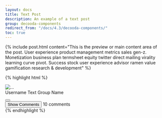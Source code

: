 ```yaml
---
layout: docs
title: Text Post
description: An example of a text post
group: decooda-components
redirect_from: "/docs/4.3/decooda-components/"
toc: true
---
```

<div class="mb-3" style="max-width:50rem">
  {% include post.html content="This is the preview or main content area of the post. User experience product management metrics sales gen-z. Monetization business plan termsheet equity twitter direct mailing virality learning curve pivot. Success stock user experience advisor ramen value gamification research & development" %}
</div>
          
{% highlight html %}
<div class="card">
  <div class="card-header bg-white d-flex w-100 justify-content-between">
    <div class="d-inline-flex w-100">
      <div class="mr-1 d-flex align-items-center">
        <!-- User avatar goes here  -->
        <img class="rounded-circle" src="..." alt="...">
      </div>
      <div class="d-inline-flex flex-column align-items-start justify-content-center ml-3">
        <div>
          <!-- Markup for a user posting to a group -->
          <span class="mb-1">Username Text</span>
          <i class="fas fa-chevron-right mx-2 text-muted"></i>
          <span class="text-primary">Group Name</span>
        </div>
        <p class="text-muted small mb-1">
          <!-- Date of the post goes here -->
        </p>
      </div>
    </div>
    <button class="btn text-muted m-0 py-0"><i class="fas fa-ellipsis-v"></i></button>
  </div>
  <div class="card-body">
     <!-- Content of post goes here -->
  </div>
 <div class="card-footer bg-white d-flex align-items-center justify-content-between">
    <button class="btn text-muted p-0">Show Comments <i class="fas fa-chevron-right text-muted mx-2"></i></button>
    <span class="text-muted">10 comments</span>
  </div>
</div>
{% endhighlight %}
